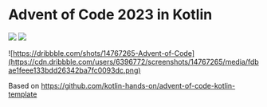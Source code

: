 # Advent of Code 2023 in Kotlin

![](https://img.shields.io/badge/day%20📅-2-blue) ![](https://img.shields.io/badge/stars%20⭐-2-yellow)

![https://dribbble.com/shots/14767265-Advent-of-Code](https://cdn.dribbble.com/users/6396772/screenshots/14767265/media/fdbae1feee133bdd26342ba7fc0093dc.png)

Based on https://github.com/kotlin-hands-on/advent-of-code-kotlin-template

